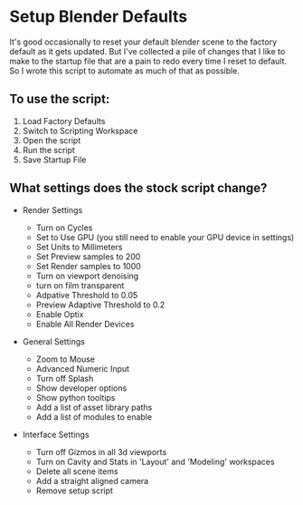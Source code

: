 # Setup Blender Defaults

It's good occasionally to reset your default blender scene to the factory default as it gets updated. But I've collected a pile of changes that I like to make to the startup file that are a pain to redo every time I reset to default. So I wrote this script to automate as much of that as possible.

## To use the script:

  1. Load Factory Defaults
  2. Switch to Scripting Workspace
  3. Open the script
  4. Run the script
  5. Save Startup File
  
## What settings does the stock script change?
  - Render Settings
    - Turn on Cycles
    - Set to Use GPU (you still need to enable your GPU device in settings)
    - Set Units to Millimeters
    - Set Preview samples to 200
    - Set Render samples to 1000
    - Turn on viewport denoising
    - turn on film transparent
    - Adpative Threshold to 0.05
    - Preview Adaptive Threshold to 0.2
    - Enable Optix
    - Enable All Render Devices

  - General Settings
    - Zoom to Mouse
    - Advanced Numeric Input
    - Turn off Splash
    - Show developer options
    - Show python tooltips
    - Add a list of asset library paths
    - Add a list of modules to enable
  
  - Interface Settings   
    - Turn off Gizmos in all 3d viewports
    - Turn on Cavity and Stats in 'Layout' and 'Modeling' workspaces
    - Delete all scene items
    - Add a straight aligned camera
    - Remove setup script
